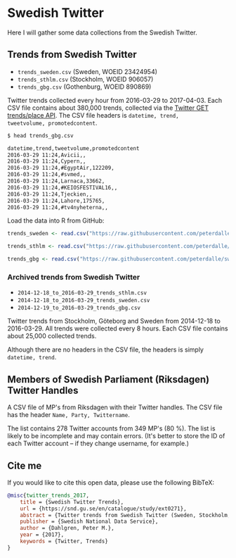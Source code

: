 # Swedish Twitter

Here I will gather some data collections from the Swedish Twitter.

## Trends from Swedish Twitter

* <code>trends_sweden.csv</code> (Sweden, WOEID 23424954)
* <code>trends_sthlm.csv</code> (Stockholm, WOEID 906057)
* <code>trends_gbg.csv</code> (Gothenburg, WOEID 890869)

Twitter trends collected every hour from 2016-03-29 to 2017-04-03. Each CSV file contains about 380,000 trends, collected via the [Twitter GET trends/place API](https://dev.twitter.com/rest/reference/get/trends/place). The CSV file headers is <code>datetime, trend, tweetvolume, promotedcontent</code>.

```bash
$ head trends_gbg.csv

datetime,trend,tweetvolume,promotedcontent
2016-03-29 11:24,Avicii,,
2016-03-29 11:24,Cypern,,
2016-03-29 11:24,#EgyptAir,122209,
2016-03-29 11:24,#svmed,,
2016-03-29 11:24,Larnaca,33662,
2016-03-29 11:24,#KEIOSFESTIVAL16,,
2016-03-29 11:24,Tjeckien,,
2016-03-29 11:24,Lahore,175765,
2016-03-29 11:24,#tv4nyheterna,,
```
Load the data into R from GitHub:

```r
trends_sweden <- read.csv("https://raw.githubusercontent.com/peterdalle/swedishtwitter/master/trends_sweden.csv", header=TRUE)

trends_sthlm <- read.csv("https://raw.githubusercontent.com/peterdalle/swedishtwitter/master/trends_sthlm.csv", header=TRUE)

trends_gbg <- read.csv("https://raw.githubusercontent.com/peterdalle/swedishtwitter/master/trends_gbg.csv", header=TRUE)
```
### Archived trends from Swedish Twitter

* <code>2014-12-18_to_2016-03-29_trends_sthlm.csv</code>
* <code>2014-12-18_to_2016-03-29_trends_sweden.csv</code>
* <code>2014-12-19_to_2016-03-29_trends_gbg.csv</code>

Twitter trends from Stockholm, Göteborg and Sweden from 2014-12-18 to 2016-03-29. All trends were collected every 8 hours. Each CSV file contains about 25,000 collected trends.

Although there are no headers in the CSV file, the headers is simply <code>datetime, trend</code>.

## Members of Swedish Parliament (Riksdagen) Twitter Handles

A CSV file of MP's from Riksdagen with their Twitter handles. The CSV file has the header <code>Name, Party, Twittername</code>.

The list contains 278 Twitter accounts from 349 MP's (80 %). The list is likely to be incomplete and may contain errors. (It's better to store the ID of each Twitter account – if they change username, for example.)

## Cite me

If you would like to cite this open data, please use the following BibTeX:

```BibTeX
@misc{twitter_trends_2017,
    title = {Swedish Twitter Trends},
    url = {https://snd.gu.se/en/catalogue/study/ext0271},
    abstract = {Twitter trends from Swedish Twitter (Sweden, Stockholm, Göteborg). Trends collected every hour from 2016-03-29 to 2016-12-27 via the GET trends/place API. Data contains datetime, name of the trend, tweet volume, and whether or not the trend is promoted content.},
    publisher = {Swedish National Data Service},
    author = {Dahlgren, Peter M.},
    year = {2017},
    keywords = {Twitter, Trends}
}
```

